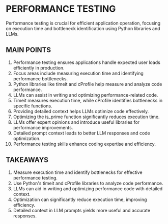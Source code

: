 # PERFORMANCE TESTING

Performance testing is crucial for efficient application operation, focusing on execution time and bottleneck identification using Python libraries and LLMs.

## MAIN POINTS

1. Performance testing ensures applications handle expected user loads efficiently in production.
2. Focus areas include measuring execution time and identifying performance bottlenecks.
3. Python libraries like timeit and cProfile help measure and analyze code performance.
4. LLMs can assist in writing and optimizing performance-related code.
5. Timeit measures execution time, while cProfile identifies bottlenecks in specific functions.
6. Providing detailed context helps LLMs optimize code effectively.
7. Optimizing the is_prime function significantly reduces execution time.
8. LLMs offer expert opinions and introduce useful libraries for performance improvements.
9. Detailed prompt context leads to better LLM responses and code optimization.
10. Performance testing skills enhance coding expertise and efficiency.

## TAKEAWAYS

1. Measure execution time and identify bottlenecks for effective performance testing.
2. Use Python's timeit and cProfile libraries to analyze code performance.
3. LLMs can aid in writing and optimizing performance code with detailed context.
4. Optimization can significantly reduce execution time, improving efficiency.
5. Detailed context in LLM prompts yields more useful and accurate responses.
